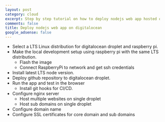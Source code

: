 ```yaml
---
layout: post
category: cloud
excerpt: Step by step tutorial on how to deploy nodejs web app hosted on github to digitalocean cloud platform.
comments: false
title: Deploy nodejs web app on digitalocean
google_adsense: false
---
```

 * Select a LTS Linux distribution for digitalocean droplet and raspberry pi.
 * Make the local development setup using raspberry pi with the same LTS distribution.
    * Flash the image
    * Connect RaspberryPi to network and get ssh credentials
 * Install latest LTS node version.
 * Deploy github repository to digitalocean droplet.
 * Run the app and test in the browser
    * Install git hooks for CI/CD.
 * Configure nginx server
    * Host multiple websites on single droplet
    * Host sub domains on single droplet
 * Configure domain name
 * Configure SSL certificates for core domain and sub domains
